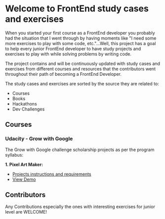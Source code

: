 
# Welcome to FrontEnd study cases and exercises

When you started your first course as a FrontEnd developer you probably had the situation that I went through by having moments like "I need some more exercises to play with some code, etc."...Well, this project has a goal to help every junior FrontEnd developer to have study projects and exercises to play with while solving problems by writing code.

The project contains and will be continuously updated with study cases and exercises from different courses and resources that the contributors went throughout their path of becoming a FrontEnd Developer.

The study cases and exercises are sorted by the source they are related to:

  - Courses
  - Books
  - Hackathons
  - Dev Challenges

## Courses

### Udacity - Grow with Google
The Grow with Google challenge scholarship projects as per the program syllabus:

**1. Pixel Art Maker:**
  - <a href="https://github.com/Kaisky/frontEndExercises/tree/master/PixelArtMaker" target="_blank">Projects instructions and requirements</a>
  - <a href="https://kaisky.github.io/frontEndExercises/PixelArtMaker/" target ="_blank">View Demo</a>

## Contributors

Any Contributions especially the ones with interesting exercises for junior level are WELCOME!  
